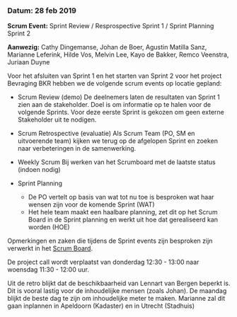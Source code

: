 ### Datum: 28 feb 2019
**Scrum Event:** Sprint Review / Resprospective Sprint 1 / Sprint Planning Sprint 2

**Aanwezig:** Cathy Dingemanse, Johan de Boer, Agustin Matilla Sanz, Marianne Leferink, 
Hilde Vos, Melvin Lee, Kayo de Bakker, Remco Veenstra, Juriaan Duyne

Voor het afsluiten van Sprint 1 en het starten van Sprint 2 voor het project Bevraging BKR 
hebben we de volgende scrum events op locatie gepland:

*   Scrum Review (demo) De deelnemers laten de resultaten van Sprint 1 zien aan de stakeholder. Doel is om informatie op te halen voor de volgende Sprints. Voor deze eerste Sprint is gekozen om geen externe Stakeholder uit te nodigen.

*   Scrum Retrospective (evaluatie) Als Scrum Team (PO, SM en uitvoerende team) kijken we terug op de afgelopen Sprint en zoeken naar verbeteringen in de samenwerking.

*   Weekly Scrum Bij werken van het Scrumboard met de laatste status (indoen nodig)
*   Sprint Planning
     *   De PO vertelt op basis van wat tot nu toe is besproken wat haar wensen zijn voor de komende Sprint (WAT)
     *   Het hele team maakt een haalbare planning, zet dit op het Scrum Board in de Sprint planning en werkt uit hoe dat gerealiseerd kan worden (HOE)

Opmerkingen en zaken die tijdens de Sprint events zijn besproken zijn verwerkt in het [Scrum Board](https://github.com/VNG-Realisatie/Haal-Centraal-BRK-bevragen/projects/1).

De project call wordt verplaatst van donderdag 12:30 - 13:00 naar woensdag 11:30 - 12:00 uur.

Uit de retro blijkt dat de beschikbaarheid van Lennart van Bergen beperkt is. Dit is vooral lastig voor de inhoudelijke mensen (zoals Johan).
De maandag blijkt de beste dag te zijn om inhoudelijke meter te maken. Marianne zal dit gaan inplannen in Apeldoorn (Kadaster) 
en in Utrecht (Stadhuis)
